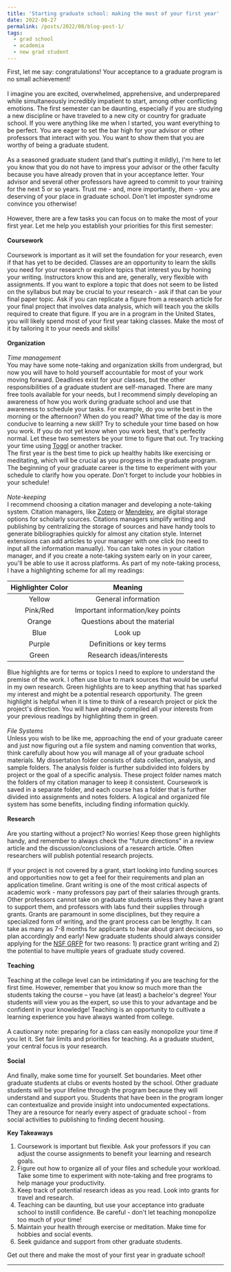 ```yaml
---
title: 'Starting graduate school: making the most of your first year'
date: 2022-08-27
permalink: /posts/2022/08/blog-post-1/
tags:
  - grad school
  - academia
  - new grad student
---
```

First, let me say: congratulations! Your acceptance to a graduate program is no small achievement!  
<br>
I imagine you are excited, overwhelmed, apprehensive, and underprepared while simultaneously incredibly impatient to start, among other conflicting emotions. The first semester can be daunting, especially if you are studying a new discipline or have traveled to a new city or country for graduate school. If you were anything like me when I started, you want everything to be perfect. You are eager to set the bar high for your advisor or other professors that interact with you. You want to show them that you are worthy of being a graduate student.  
<br>
As a seasoned graduate student (and that's putting it mildly), I'm here to let you know that you do not have to impress your advisor or the other faculty because you have already proven that in your acceptance letter. Your advisor and several other professors have agreed to commit to your training for the next 5 or so years. Trust me - and, more importantly, *them* - you are deserving of your place in graduate school. Don't let imposter syndrome convince you otherwise! 
<br>
<br>
However, there are a few tasks you can focus on to make the most of your first year. Let me help you establish your priorities for this first semester: 
<br>
<br>
**Coursework** 
<br>
<br>
Coursework is important as it will set the foundation for your research, even if that has yet to be decided. Classes are an opportunity to learn the skills you need for your research or explore topics that interest you by honing your writing. Instructors know this and are, generally, very flexible with assignments. If you want to explore a topic that does not seem to be listed on the syllabus but may be crucial to your research - ask if that can be your final paper topic. Ask if you can replicate a figure from a research article for your final project that involves data analysis, which will teach you the skills required to create that figure. If you are in a program in the United States, you will likely spend most of your first year taking classes. Make the most of it by tailoring it to your needs and skills!
<br>
<br>
**Organization** 
<br>
<br>
*Time management* 
<br>
You may have some note-taking and organization skills from undergrad, but now you will have to hold yourself accountable for most of your work moving forward. Deadlines exist for your classes, but the other responsibilities of a graduate student are self-managed. There are many free tools available for your needs, but I recommend simply developing an awareness of how you work during graduate school and use that awareness to schedule your tasks. For example, do you write best in the morning or the afternoon? When do you read? What time of the day is more conducive to learning a new skill? Try to schedule your time based on how you work. 
If you do not yet know when you work best, that's perfectly normal. Let these two semesters be your time to figure that out. Try tracking your time using [Toggl](www.toggl.com) or another tracker. 
<br>
The first year is the best time to pick up healthy habits like exercising or meditating, which will be crucial as you progress in the graduate program. The beginning of your graduate career is the time to experiment with your schedule to clarify how you operate. Don't forget to include your hobbies in your schedule! 
<br>
<br>
*Note-keeping* 
<br>
I recommend choosing a citation manager and developing a note-taking system. Citation managers, like [Zotero](Zotero.org) or [Mendeley](Mendeley.com), are digital storage options for scholarly sources. Citations managers simplify writing and publishing by centralizing the storage of sources and have handy tools to generate bibliographies quickly for almost any citation style. Internet extensions can add articles to your manager with one click (no need to input all the information manually). You can take notes in your citation manager, and if you create a note-taking system early on in your career, you'll be able to use it across platforms. As part of my note-taking process, I have a highlighting scheme for all my readings: 

| Highlighter Color | Meaning | 
|:----:|:----:| 
| Yellow | General information | 
|Pink/Red | Important information/key points | 
|Orange | Questions about the material | 
|Blue | Look up | 
| Purple | Definitions or key terms | 
|Green | Research ideas/interests | 
 
Blue highlights are for terms or topics I need to explore to understand the premise of the work. I often use blue to mark sources that would be useful in my own research. Green highlights are to keep anything that has sparked my interest and might be a potential research opportunity. The green highlight is helpful when it is time to think of a research project or pick the project's direction. You will have already compiled all your interests from your previous readings by highlighting them in green.  
<br>
*File Systems* 
<br>
Unless you wish to be like me, approaching the end of your graduate career and just now figuring out a file system and naming convention that works, think carefully about how you will manage all of your graduate school materials. My dissertation folder consists of data collection, analysis, and sample folders. The analysis folder is further subdivided into folders by project or the goal of a specific analysis. These project folder names match the folders of my citation manager to keep it consistent. Coursework is saved in a separate folder, and each course has a folder that is further divided into assignments and notes folders. A logical and organized file system has some benefits, including finding information quickly. 
<br>
<br>
**Research** 
<br>
<br>
Are you starting without a project? No worries! Keep those green highlights handy, and remember to always check the "future directions" in a review article and the discussion/conclusions of a research article. Often researchers will publish potential research projects.  
<br>
If your project is not covered by a grant, start looking into funding sources and opportunities now to get a feel for their requirements and plan an application timeline. Grant writing is one of the most critical aspects of academic work - many professors pay part of their salaries through grants. Other professors cannot take on graduate students unless they have a grant to support them, and professors with labs fund their supplies through grants. Grants are paramount in some disciplines, but they require a specialized form of writing, and the grant process can be lengthy. It can take as many as 7-8 months for applicants to hear about grant decisions, so plan accordingly and early! New graduate students should always consider applying for the [NSF GRFP](https://www.nsfgrfp.org/) for two reasons: 1) practice grant writing and 2) the potential to have multiple years of graduate study covered. 
<br>
<br>
**Teaching** 
<br>
<br>
Teaching at the college level can be intimidating if you are teaching for the first time. However, remember that you know so much more than the students taking the course – you have (at least) a bachelor's degree! Your students will view you as the expert, so use this to your advantage and be confident in your knowledge! Teaching is an opportunity to cultivate a learning experience you have always wanted from college.  
<br>
A cautionary note: preparing for a class can easily monopolize your time if you let it. Set fair limits and priorities for teaching. As a graduate student, your central focus is your research.
<br>
<br>
**Social** 
<br>
<br>
And finally, make some time for yourself. Set boundaries. Meet other graduate students at clubs or events hosted by the school. Other graduate students will be your lifeline through the program because they will understand and support you. Students that have been in the program longer can contextualize and provide insight into undocumented expectations. They are a resource for nearly every aspect of graduate school - from social activities to publishing to finding decent housing. 
 
**Key Takeaways**
<ol type="1">
  <li>Coursework is important but flexible. Ask your professors if you can adjust the course assignments to benefit your learning and research goals.</li>
  <li>Figure out how to organize all of your files and schedule your workload. Take some time to experiment with note-taking and free programs to help manage your productivity.</li>
  <li>Keep track of potential research ideas as you read. Look into grants for travel and research.</li>
<li>Teaching can be daunting, but use your acceptance into graduate school to instill confidence. Be careful - don't let teaching monopolize too much of your time!</li>
<li>Maintain your health through exercise or meditation. Make time for hobbies and social events.</li>
<li>Seek guidance and support from other graduate students.</li>
</ol>  
 
Get out there and make the most of your first year in graduate school!

------
